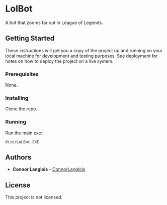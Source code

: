 # LolBot

A bot that zooms far out in League of Legends.

## Getting Started

These instructions will get you a copy of the project up and running on your local machine for development and testing purposes. See deployment for notes on how to deploy the project on a live system.

### Prerequisites

None.

### Installing

Clone the repo.

### Running

Run the main exe:

```
dist/LoLBot.EXE
```

## Authors

* **Connor Langlois** - [ConnorLanglois](https://github.com/ConnorLanglois)

## License

This project is not licensed.
